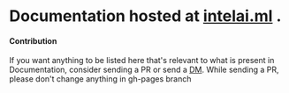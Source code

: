 # Documentation hosted at [intelai.ml](intelai.ml) . 

#### Contribution
If you want anything to be listed here that's relevant to what is present in Documentation, consider sending a PR or send a [DM](https://twitter.com/prajjwal_1).
While sending a PR, please don't change anything in gh-pages branch 

